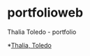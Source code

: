 # portfolioweb
Thalia Toledo - portfolio

*[Thalia, Toledo](https://thalsxwho.github.io/portfolioweb/)
